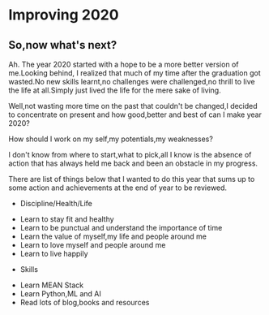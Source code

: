 # Improving 2020

## So,now what's next? 

Ah. The year 2020 started with a hope to be a more better version of me.Looking behind, I realized that much of my time after the graduation got wasted.No new skills learnt,no challenges were challenged,no thrill to live the life at all.Simply just lived the life for the mere sake of living.

Well,not wasting more time on the past that couldn't be changed,I decided to concentrate on present and how good,better and best of can I make year 2020? 

How should I work on my self,my potentials,my weaknesses?

I don't know from where to start,what to pick,all I know is the absence of action that has always held me back and been an obstacle in my progress.

There are list of things below that I wanted to do this year that sums up to some action and achievements at the end of year to be reviewed.

* Discipline/Health/Life
- Learn to stay fit and healthy
- Learn to be punctual and understand the importance of time
- Learn the value of myself,my life and people around me
- Learn to love myself and people around me
- Learn to live happily

* Skills
- Learn MEAN Stack
- Learn Python,ML and AI
- Read lots of blog,books and resources
